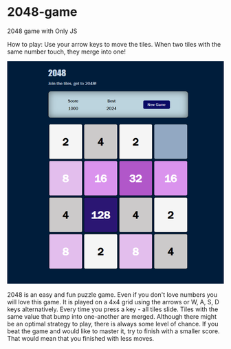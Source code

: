 # 2048-game

2048 game with Only JS

How to play: 
Use your arrow keys to move the tiles. 
When two tiles with the same number touch, they merge into one!

![merge tile picture](./img/2048_mergeTile.png)

2048 is an easy and fun puzzle game. Even if you don't love numbers you will love this game. It is played on a 4x4 grid using the arrows or W, A, S, D keys alternatively. Every time you press a key - all tiles slide. Tiles with the same value that bump into one-another are merged. Although there might be an optimal strategy to play, there is always some level of chance. If you beat the game and would like to master it, try to finish with a smaller score. That would mean that you finished with less moves.